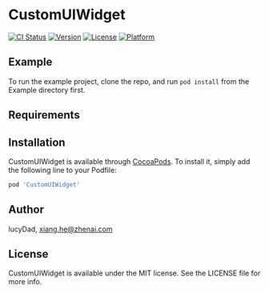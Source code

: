 # CustomUIWidget

[![CI Status](https://img.shields.io/travis/lucyDad/CustomUIWidget.svg?style=flat)](https://travis-ci.org/lucyDad/CustomUIWidget)
[![Version](https://img.shields.io/cocoapods/v/CustomUIWidget.svg?style=flat)](https://cocoapods.org/pods/CustomUIWidget)
[![License](https://img.shields.io/cocoapods/l/CustomUIWidget.svg?style=flat)](https://cocoapods.org/pods/CustomUIWidget)
[![Platform](https://img.shields.io/cocoapods/p/CustomUIWidget.svg?style=flat)](https://cocoapods.org/pods/CustomUIWidget)

## Example

To run the example project, clone the repo, and run `pod install` from the Example directory first.

## Requirements

## Installation

CustomUIWidget is available through [CocoaPods](https://cocoapods.org). To install
it, simply add the following line to your Podfile:

```ruby
pod 'CustomUIWidget'
```

## Author

lucyDad, xiang.he@zhenai.com

## License

CustomUIWidget is available under the MIT license. See the LICENSE file for more info.
